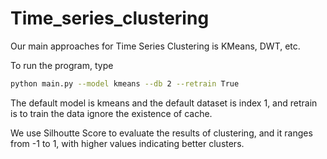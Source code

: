# Time_series_clustering

Our main approaches for Time Series Clustering is KMeans, DWT, etc.

To run the program, type
```bash
python main.py --model kmeans --db 2 --retrain True
```
The default model is kmeans and the default dataset is index 1, and retrain is to train the data ignore the existence of cache.

We use Silhoutte Score to evaluate the results of clustering, and it ranges from -1 to 1, with higher values indicating better clusters.
